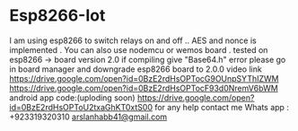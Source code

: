 # Esp8266-Iot
I am using esp8266 to switch relays on and off .. AES and nonce is implemented . 
You can also use nodemcu or wemos board .
tested on esp8266 -> board version 2.0
if compiling give "Base64.h" error please go in board manager and downgrade esp8266 board to 2.0.0
video link https://drive.google.com/open?id=0BzE2rdHsOPTocG9OUnpSYThIZWM
https://drive.google.com/open?id=0BzE2rdHsOPTocF93d0NremV6bWM
android app code:(uploding soon) https://drive.google.com/open?id=0BzE2rdHsOPToU2txaGhKT0xtS00
for any help  contact me  Whats app : +923319320310
arslanhabb41@gmail.com
